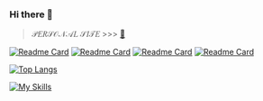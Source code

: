 ### Hi there 👋 

> 𝒫𝐸𝑅𝒮𝒪𝒩𝒜𝐿 𝒮𝐼𝒯𝐸 >>> [🦋](https://mjkey.ru/)

[![Readme Card](https://github-readme-stats.vercel.app/api/pin/?username=mjkey&repo=TwitchCounterPoints&theme=radical&locale=ru&hide_border=true)](https://github.com/mjkey/TwitchCounterPoints)
[![Readme Card](https://github-readme-stats.vercel.app/api/pin/?username=mjkey&repo=WBPalletExcel2PDF&theme=radical&locale=ru&hide_border=true)](https://github.com/mjkey/WBPalletExcel2PDF)
[![Readme Card](https://github-readme-stats.vercel.app/api/pin/?username=mjkey&repo=DonatonTimer&theme=radical&locale=ru&hide_border=true)](https://github.com/MjKey/DonatonTimer)
[![Readme Card](https://github-readme-stats.vercel.app/api/pin/?username=mjkey&repo=HDC-Overlay&theme=radical&locale=ru&hide_border=true)](https://github.com/mjkey/HDC-Overlay)


[![Top Langs](https://github-readme-stats.vercel.app/api/top-langs/?username=mjkey&theme=synthwave&locale=ru&hide_border=true&card_width=600px)](https://github.com/mjkey)

[![My Skills](https://skillicons.dev/icons?i=dart,js,html,css,jquery,php,py,git,au,ps,blender,codepen,bots,github,idea,vscode)](https://mjkey.ru/)

<!--
**MjKey/MjKey** is a ✨ _special_ ✨ repository because its `README.md` (this file) appears on your GitHub profile.

Here are some ideas to get you started:

- 🔭 I’m currently working on ...
- 🌱 I’m currently learning ...
- 👯 I’m looking to collaborate on ...
- 🤔 I’m looking for help with ...
- 💬 Ask me about ...
- 📫 How to reach me: ...
- 😄 Pronouns: ...
- ⚡ Fun fact: ...
-->
